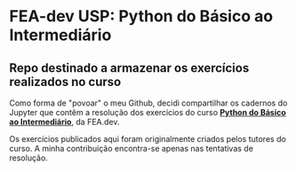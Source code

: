 # FEA-dev USP: Python do Básico ao Intermediário
## Repo destinado a armazenar os exercícios realizados no curso

Como forma de "povoar" o meu Github, decidi compartilhar os cadernos do Jupyter que contêm a resolução dos exercícios do curso **[Python do Básico ao Intermediário]([url](https://app.sapium.com.br/course/10359-fea-dev-usp-python-do-basico-ao-intermediario/about))**, da FEA.dev. 

Os exercícios publicados aqui foram originalmente criados pelos tutores do curso. A minha contribuição encontra-se apenas nas tentativas de resolução.
